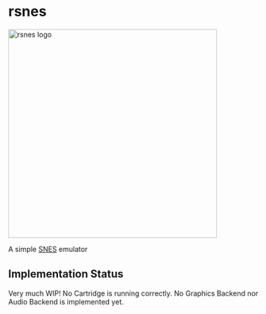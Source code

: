 # rsnes

<img src='https://user-images.githubusercontent.com/26610181/131218830-bd73224e-4385-4b07-af01-7f61f69a00d7.png' alt='rsnes logo' width='420cm'>

A simple [SNES](https://en.wikipedia.org/wiki/Super_Nintendo_Entertainment_System) emulator

## Implementation Status

Very much WIP!
No Cartridge is running correctly.
No Graphics Backend nor Audio Backend is implemented yet.
